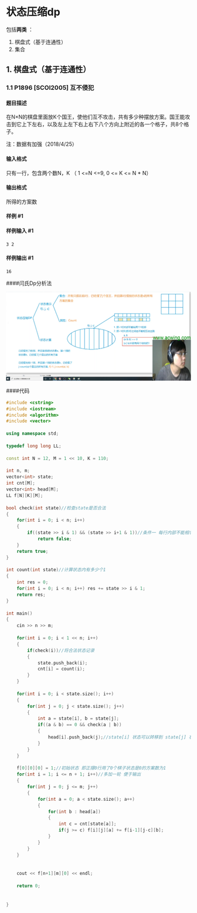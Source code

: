 # 状态压缩dp

包括**两类** ： 
1. 棋盘式（基于连通性）
2. 集合
   
##  1. 棋盘式（基于连通性）
### 1.1 P1896 [SCOI2005] 互不侵犯


#### 题目描述

在N×N的棋盘里面放K个国王，使他们互不攻击，共有多少种摆放方案。国王能攻击到它上下左右，以及左上左下右上右下八个方向上附近的各一个格子，共8个格子。

注：数据有加强（2018/4/25）

#### 输入格式

只有一行，包含两个数N，K （ 1 <=N <=9, 0 <= K <= N \* N）

#### 输出格式

所得的方案数

#### 样例 #1

#### 样例输入 #1

```
3 2
```

#### 样例输出 #1

```
16
```

####闫氏Dp分析法

![](../图库/微信截图_20221102114016.png)

####代码

``` cpp
#include <cstring>
#include <iostream>
#include <algorithm>
#include <vector>

using namespace std;

typedef long long LL;

const int N = 12, M = 1 << 10, K = 110;

int n, m;
vector<int> state;
int cnt[M];
vector<int> head[M];
LL f[N][K][M];

bool check(int state)//检查state是否合法
{
    for(int i = 0; i < n; i++)
    {
        if((state >> i & 1) && (state >> i+1 & 1))//条件一 每行内部不能相邻
            return false;
    }
    return true;
}

int count(int state)//计算状态内有多少个1
{
    int res = 0;
    for(int i = 0; i < n; i++) res += state >> i & 1;
    return res;
}

int main()
{
    cin >> n >> m;
    
    for(int i = 0; i < 1 << n; i++)
    {
        if(check(i))//将合法状态记录
        {
            state.push_back(i);
            cnt[i] = count(i);
        }
    }

    for(int i = 0; i < state.size(); i++)
    {
        for(int j = 0; j < state.size(); j++)
        {
            int a = state[i], b = state[j];
            if((a & b) == 0 && check(a | b))
            {
                head[i].push_back(j);//state[i] 状态可以转移到 state[j] 状态
            }
        }
    }

    f[0][0][0] = 1;//初始状态 即正摆0行用了0个棋子状态是0的方案数为1
    for(int i = 1; i <= n + 1; i++)//多加一轮 便于输出
    {
        for(int j = 0; j <= m; j++)
        {
            for(int a = 0; a < state.size(); a++)
            {
                for(int b : head[a])
                {
                    int c = cnt[state[a]];
                    if(j >= c) f[i][j][a] += f[i-1][j-c][b];
                }
            }
        }
    }


    cout << f[n+1][m][0] << endl;

    return 0;

     
}

```

